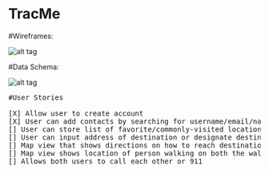 # TracMe

#Wireframes: 

![alt tag](https://github.com/andreiyugurau/Alarm-Clock/blob/master/FsNHM99.jpg)


#Data Schema: 

![alt tag](https://github.com/andreiyugurau/Alarm-Clock/blob/master/7Xfuan2.jpg)

<pre>
#User Stories

[X] Allow user to create account
[X] User can add contacts by searching for username/email/name etc.
[] User can store list of favorite/commonly-visited locations
[] User can input address of destination or designate destination by tapping screen.
[] Map view that shows directions on how to reach destination
[] Map view shows location of person walking on both the walker and tracker.
[] Allows both users to call each other or 911

</pre>
